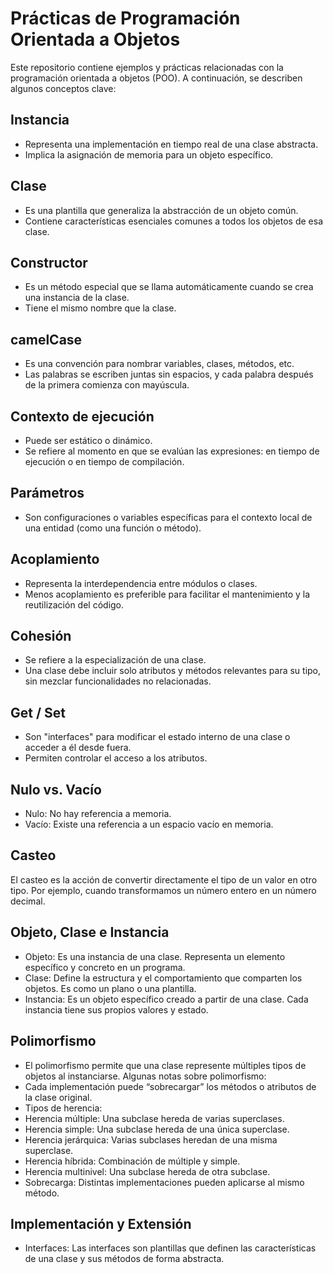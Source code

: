 # Prácticas de Programación Orientada a Objetos

Este repositorio contiene ejemplos y prácticas relacionadas con la programación orientada a objetos (POO). A continuación, se describen algunos conceptos clave:

## Instancia
- Representa una implementación en tiempo real de una clase abstracta.
- Implica la asignación de memoria para un objeto específico.

## Clase
- Es una plantilla que generaliza la abstracción de un objeto común.
- Contiene características esenciales comunes a todos los objetos de esa clase.

## Constructor
- Es un método especial que se llama automáticamente cuando se crea una instancia de la clase.
- Tiene el mismo nombre que la clase.

## camelCase
- Es una convención para nombrar variables, clases, métodos, etc.
- Las palabras se escriben juntas sin espacios, y cada palabra después de la primera comienza con mayúscula.

## Contexto de ejecución
- Puede ser estático o dinámico.
- Se refiere al momento en que se evalúan las expresiones: en tiempo de ejecución o en tiempo de compilación.

## Parámetros
- Son configuraciones o variables específicas para el contexto local de una entidad (como una función o método).

## Acoplamiento
- Representa la interdependencia entre módulos o clases.
- Menos acoplamiento es preferible para facilitar el mantenimiento y la reutilización del código.

## Cohesión
- Se refiere a la especialización de una clase.
- Una clase debe incluir solo atributos y métodos relevantes para su tipo, sin mezclar funcionalidades no relacionadas.

## Get / Set
- Son "interfaces" para modificar el estado interno de una clase o acceder a él desde fuera.
- Permiten controlar el acceso a los atributos.

## Nulo vs. Vacío
- Nulo: No hay referencia a memoria.
- Vacío: Existe una referencia a un espacio vacío en memoria.

## Casteo
El casteo es la acción de convertir directamente el tipo de un valor en otro tipo. Por ejemplo, cuando transformamos un número entero en un número decimal.

## Objeto, Clase e Instancia
- Objeto: Es una instancia de una clase. Representa un elemento específico y concreto en un programa.
- Clase: Define la estructura y el comportamiento que comparten los objetos. Es como un plano o una plantilla.
- Instancia: Es un objeto específico creado a partir de una clase. Cada instancia tiene sus propios valores y estado.
## Polimorfismo
- El polimorfismo permite que una clase represente múltiples tipos de objetos al instanciarse. Algunas notas sobre polimorfismo:
- Cada implementación puede “sobrecargar” los métodos o atributos de la clase original.
- Tipos de herencia:
- Herencia múltiple: Una subclase hereda de varias superclases.
- Herencia simple: Una subclase hereda de una única superclase.
- Herencia jerárquica: Varias subclases heredan de una misma superclase.
- Herencia híbrida: Combinación de múltiple y simple.
- Herencia multinivel: Una subclase hereda de otra subclase.
- Sobrecarga: Distintas implementaciones pueden aplicarse al mismo método. 

## Implementación y Extensión
- Interfaces: Las interfaces son plantillas que definen las características de una clase y sus métodos de forma abstracta.



